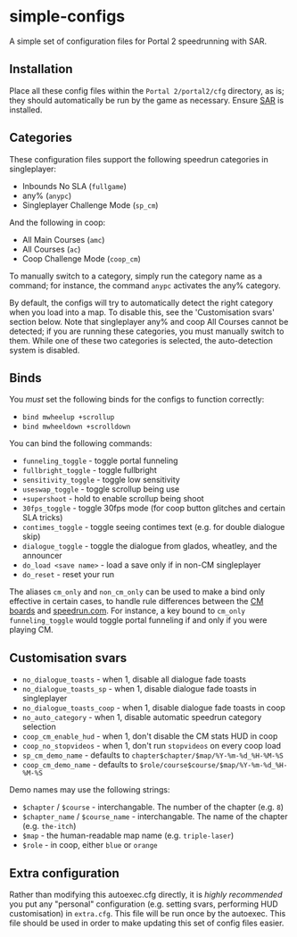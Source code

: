 # simple-configs

A simple set of configuration files for Portal 2 speedrunning with SAR.

## Installation

Place all these config files within the `Portal 2/portal2/cfg` directory, as is;
they should automatically be run by the game as necessary. Ensure [SAR] is
installed.

[SAR]: https://github.com/p2sr/SourceAutoRecord

## Categories

These configuration files support the following speedrun categories in
singleplayer:
- Inbounds No SLA (`fullgame`)
- any% (`anypc`)
- Singleplayer Challenge Mode (`sp_cm`)

And the following in coop:
- All Main Courses (`amc`)
- All Courses (`ac`)
- Coop Challenge Mode (`coop_cm`)

To manually switch to a category, simply run the category name as a
command; for instance, the command `anypc` activates the any% category.

By default, the configs will try to automatically detect the right
category when you load into a map. To disable this, see the
'Customisation svars' section below. Note that singleplayer any% and
coop All Courses cannot be detected; if you are running these
categories, you must manually switch to them. While one of these two
categories is selected, the auto-detection system is disabled.

## Binds

You *must* set the following binds for the configs to function
correctly:
- `bind mwheelup +scrollup`
- `bind mwheeldown +scrolldown`

You can bind the following commands:
- `funneling_toggle` - toggle portal funneling
- `fullbright_toggle` - toggle fullbright
- `sensitivity_toggle` - toggle low sensitivity
- `useswap_toggle` - toggle scrollup being use
- `+supershoot` - hold to enable scrollup being shoot
- `30fps_toggle` - toggle 30fps mode (for coop button glitches and certain SLA tricks)
- `contimes_toggle` - toggle seeing contimes text (e.g. for double dialogue skip)
- `dialogue_toggle` - toggle the dialogue from glados, wheatley, and the announcer
- `do_load <save name>` - load a save only if in non-CM singleplayer
- `do_reset` - reset your run

The aliases `cm_only` and `non_cm_only` can be used to make a bind only
effective in certain cases, to handle rule differences between the
[CM boards] and [speedrun.com]. For instance, a key bound to `cm_only
funneling_toggle` would toggle portal funneling if and only if you were
playing CM.

[CM boards]: https://board.portal2.sr
[speedrun.com]: https://speedrun.com/portal_2

## Customisation svars

- `no_dialogue_toasts`      - when 1, disable all dialogue fade toasts
- `no_dialogue_toasts_sp`   - when 1, disable dialogue fade toasts in singleplayer
- `no_dialogue_toasts_coop` - when 1, disable dialogue fade toasts in coop
- `no_auto_category`        - when 1, disable automatic speedrun category selection
- `coop_cm_enable_hud`      - when 1, don't disable the CM stats HUD in coop
- `coop_no_stopvideos`      - when 1, don't run `stopvideos` on every coop load
- `sp_cm_demo_name`         - defaults to `chapter$chapter/$map/%Y-%m-%d_%H-%M-%S`
- `coop_cm_demo_name`       - defaults to `$role/course$course/$map/%Y-%m-%d_%H-%M-%S`

Demo names may use the following strings:
- `$chapter` / `$course` - interchangable. The number of the chapter (e.g. `8`)
- `$chapter_name` / `$course_name` - interchangable. The name of the chapter (e.g. `the-itch`)
- `$map` - the human-readable map name (e.g. `triple-laser`)
- `$role` - in coop, either `blue` or `orange`

## Extra configuration

Rather than modifying this autoexec.cfg directly, it is *highly
recommended* you put any "personal" configuration (e.g. setting svars,
performing HUD customisation) in `extra.cfg`. This file will be run
once by the autoexec. This file should be used in order to make updating
this set of config files easier.
